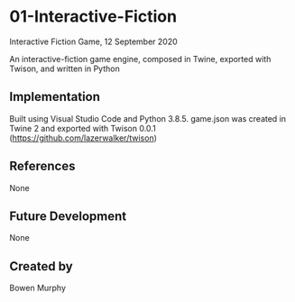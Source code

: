 # 01-Interactive-Fiction

Interactive Fiction Game, 12 September 2020

An interactive-fiction game engine, composed in Twine, exported with Twison, and written in Python

## Implementation

Built using Visual Studio Code and Python 3.8.5. game.json was created in Twine 2 and exported with Twison 0.0.1 (https://github.com/lazerwalker/twison)

## References

None

## Future Development

None

## Created by

Bowen Murphy


